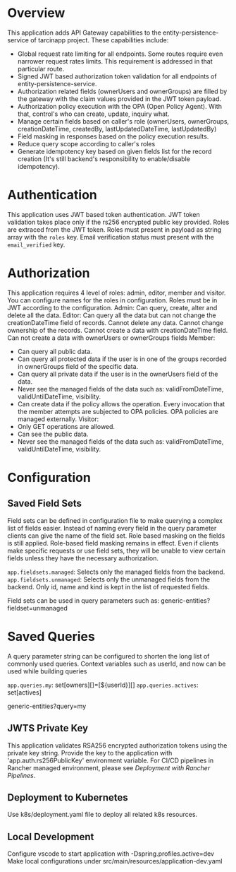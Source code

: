 # Overview
This application adds API Gateway capabilities to the entity-persistence-service of tarcinapp project. These capabilities include:
* Global request rate limiting for all endpoints. Some routes require even narrower request rates limits. This requirement is addressed in that particular route.
* Signed JWT based authorization token validation for all endpoints of entity-persistence-service.
* Authorization related fields (ownerUsers and ownerGroups) are filled by the gateway with the claim values provided in the JWT token payload.
* Authorization policy execution with the OPA (Open Policy Agent). With that, control's who can create, update, inquiry what.
* Manage certain fields based on caller's role (ownerUsers, ownerGroups, creationDateTime, createdBy, lastUpdatedDateTime, lastUpdatedBy)
* Field masking in responses based on the policy execution results.
* Reduce query scope according to caller's roles
* Generate idempotency key based on given fields list for the record creation (It's still backend's responsibility to enable/disable idempotency).
# Authentication
This application uses JWT based token authentication. JWT token validation takes place only if the rs256 encrypted public key provided. Roles are extraced from the JWT token. Roles must present in payload as string array with the `roles` key. Email verification status must present with the `email_verified` key.
# Authorization
This application requires 4 level of roles: admin, editor, member and visitor. You can configure names for the roles in configuration. Roles must be in JWT according to the configuration.
Admin: Can query, create, alter and delete all the data.
Editor: Can query all the data but can not change the creationDateTime field of records. Cannot delete any data.  Cannot change ownership of the records. Cannot create a data with creationDateTime field. Can not create a data with ownerUsers or ownerGroups fields
Member: 
* Can query all public data.
* Can query all protected data if the user is in one of the groups recorded in ownerGroups field of the specific data.
* Can query all private data if the user is in the ownerUsers field of the data.
* Never see the managed fields of the data such as: validFromDateTime, validUntilDateTime, visibility.
* Can create data if the policy allows the operation. Every invocation that the member attempts are subjected to OPA policies. OPA policies are managed externally. 
Visitor:
* Only GET operations are allowed.
* Can see the public data.
* Never see the managed fields of the data such as: validFromDateTime, validUntilDateTime, visibility.

# Configuration
## Saved Field Sets
Field sets can be defined in configuration file to make querying a complex list of fields easier. Instead of naming every field in the query parameter clients can give the name of the field set.
Role based masking on the fields is still applied. Role-based field masking remains in effect. Even if clients make specific requests or use field sets, they will be unable to view certain fields unless they have the necessary authorization.

`app.fieldsets.managed`: Selects only the managed fields from the backend.
`app.fieldsets.unmanaged`: Selects only the unmanaged fields from the backend. Only id, name and kind is kept in the list of requested fields.

Field sets can be used in query parameters such as:
generic-entities?fieldset=unmanaged

# Saved Queries
A query parameter string can be configured to shorten the long list of commonly used queries. Context variables such as userId, and now can be used while building queries

`app.queries.my`: set[owners][]=[${userId}][]
`app.queries.actives`: set[actives]

generic-entities?query=my

## JWTS Private Key
This application validates RSA256 encrypted authorization tokens using the private key string. Provide the key to the application with 'app.auth.rs256PublicKey' environment variable. For CI/CD pipelines in Rancher managed environment, please see *Deployment with Rancher Pipelines*.
## Deployment to Kubernetes
Use k8s/deployment.yaml file to deploy all related k8s resources.

## Local Development
Configure vscode to start application with -Dspring.profiles.active=dev
Make local configurations under src/main/resources/application-dev.yaml